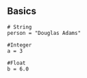 ## Basics

    # String
    person = "Douglas Adams"

    #Integer
    a = 3

    #Float
    b = 6.0
